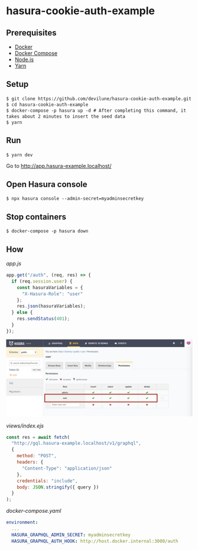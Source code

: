 # hasura-cookie-auth-example

## Prerequisites

* [Docker](https://docs.docker.com/install/)
* [Docker Compose](https://docs.docker.com/compose/install/)
* [Node.js](https://nodejs.org/)
* [Yarn](https://yarnpkg.com/lang/)

## Setup

```shell
$ git clone https://github.com/devilune/hasura-cookie-auth-example.git
$ cd hasura-cookie-auth-example
$ docker-compose -p hasura up -d # After completing this command, it takes about 2 minutes to insert the seed data
$ yarn
```

## Run

```shell
$ yarn dev
```

Go to http://app.hasura-example.localhost/

## Open Hasura console

```shell
$ npx hasura console --admin-secret=myadminsecretkey
```

## Stop containers

```shell
$ docker-compose -p hasura down
```

## How

*app.js*

```js
app.get("/auth", (req, res) => {
  if (req.session.user) {
    const hasuraVariables = {
      "X-Hasura-Role": "user"
    };
    res.json(hasuraVariables);
  } else {
    res.sendStatus(401);
  }
});
```

![](permission.png)

*views/index.ejs*

```js
const res = await fetch(
  "http://gql.hasura-example.localhost/v1/graphql",
  {
    method: "POST",
    headers: {
      "Content-Type": "application/json"
    },
    credentials: "include",
    body: JSON.stringify({ query })
  }
);
```

*docker-compose.yaml*

```yaml
environment:
  ...
  HASURA_GRAPHQL_ADMIN_SECRET: myadminsecretkey
  HASURA_GRAPHQL_AUTH_HOOK: http://host.docker.internal:3000/auth
```
